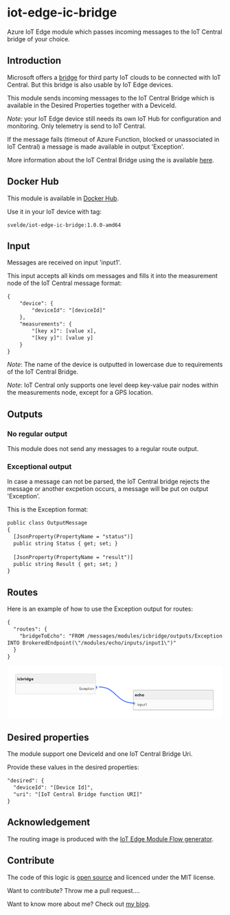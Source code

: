 # iot-edge-ic-bridge
Azure IoT Edge module which passes incoming messages to the IoT Central bridge of your choice.

## Introduction

Microsoft offers a [bridge](https://github.com/Azure/iotc-device-bridge) for third party IoT clouds to be connected with IoT Central. But this bridge is also usable by IoT Edge devices.

This module sends incoming messages to the IoT Central Bridge which is available in the Desired Properties together with a DeviceId.

*Note*: your IoT Edge device still needs its own IoT Hub for configuration and monitoring. Only telemetry is send to IoT Central.

If the message fails (timeout of Azure Function, blocked or unassociated in IoT Central) a message is made available in output 'Exception'.

More information about the IoT Central Bridge using the is available [here](https://sandervandevelde.wordpress.com/2019/10/16/bridging-gap-from-third-party-cloud-to-iot-central/).

## Docker Hub

This module is available in [Docker Hub](https://cloud.docker.com/repository/docker/svelde/iot-edge-ic-bridge).

Use it in your IoT device with tag:

```
svelde/iot-edge-ic-bridge:1.0.0-amd64
```

## Input

Messages are received on input 'input1'.

This input accepts all kinds om messages and fills it into the measurement node of the IoT Central message format:

```
{
    "device": {
        "deviceId": "[deviceId]"
    },
    "measurements": {
        "[key x]": [value x],
        "[key y]": [value y]
    }
}
```

*Note*: The name of the device is outputted in lowercase due to requirements of the IoT Central Bridge.

*Note*: IoT Central only supports one level deep key-value pair nodes within the measurements node, except for a GPS location.


## Outputs

### No regular output

This module does not send any messages to a regular route output.

### Exceptional output

In case a message can not be parsed, the IoT Central bridge rejects the message or another excpetion occurs, a message will be put on output 'Exception'.

This is the Exception format:

```
public class OutputMessage
{
  [JsonProperty(PropertyName = "status")]
  public string Status { get; set; }

  [JsonProperty(PropertyName = "result")]
  public string Result { get; set; }
}
```

## Routes

Here is an example of how to use the Exception output for routes: 

```
{
  "routes": {
    "bridgeToEcho": "FROM /messages/modules/icbridge/outputs/Exception INTO BrokeredEndpoint(\"/modules/echo/inputs/input1\")"
  }
}
```

![routeToIoTHub](/media/EdgeRouteFlow.png)

## Desired properties

The module support one DeviceId and one IoT Central Bridge Uri.

Provide these values in the desired properties:

```
"desired": {
  "deviceId": "[Device Id]",
  "uri": "[IoT Central Bridge function URI]"
}
```

## Acknowledgement

The routing image is produced with the [IoT Edge Module Flow generator](https://iotedgemoduleflow.azurewebsites.net/).

## Contribute

The code of this logic is [open source](https://github.com/sandervandevelde/iot-edge-ic-bridge) and licenced under the MIT license.

Want to contribute? Throw me a pull request....

Want to know more about me? Check out [my blog](https://blog.vandevelde-online.com).


